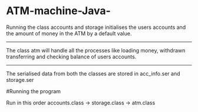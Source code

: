 # ATM-machine-Java-

Running the class accounts and storage 
initialises the users accounts and the amount 
of money in the ATM by a default value.

*********************************************

The class atm will handle all the processes like 
loading money, withdrawn transferring and checking
balance of users accounts.

**********************************************

The serialised data from both the classes are 
stored in acc_info.ser and storage.ser

#Running the program

Run in this order
accounts.class -> storage.class -> atm.class
